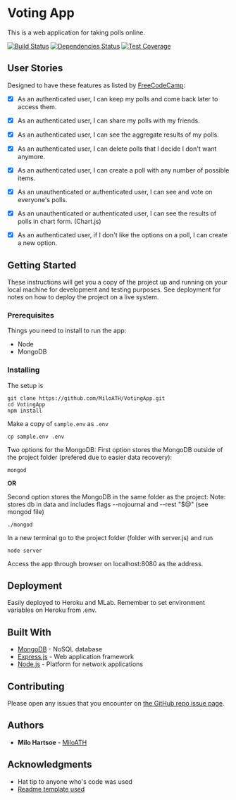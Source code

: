 # Voting App
This is a web application for taking polls online.

[![Build Status](https://travis-ci.org/MiloATH/VotingApp.svg?branch=master)](https://travis-ci.org/MiloATH/VotingApp)
[![Dependencies Status](https://david-dm.org/MiloATH/VotingApp.svg)](https://david-dm.org/MiloATH/VotingApp)
[![Test Coverage](https://img.shields.io/codecov/c/github/MiloATH/VotingApp/master.svg)](https://codecov.io/gh/MiloATH/VotingApp)

## User Stories
Designed to have these features as listed by [FreeCodeCamp](https://www.freecodecamp.com/):

- [x] As an authenticated user, I can keep my polls and come back later to access them.

- [x] As an authenticated user, I can share my polls with my friends.

- [x] As an authenticated user, I can see the aggregate results of my polls.

- [x] As an authenticated user, I can delete polls that I decide I don't want anymore.

- [x] As an authenticated user, I can create a poll with any number of possible items.

- [x] As an unauthenticated or authenticated user, I can see and vote on everyone's polls.

- [x] As an unauthenticated or authenticated user, I can see the results of polls in chart form. (Chart.js)

- [x] As an authenticated user, if I don't like the options on a poll, I can create a new option.


## Getting Started

These instructions will get you a copy of the project up and running on your local machine for development and testing purposes. See deployment for notes on how to deploy the project on a live system.

### Prerequisites

Things you need to install to run the app:

- Node
- MongoDB

### Installing

The setup is

```
git clone https://github.com/MiloATH/VotingApp.git
cd VotingApp
npm install
```

Make a copy of `sample.env` as `.env`
```
cp sample.env .env
```


Two options for the MongoDB:
First option stores the MongoDB outside of the project folder (prefered due to easier data recovery):
```
mongod
```
**OR**

Second option stores the MongoDB in the same folder as the project:
Note: stores db in data and includes flags --nojournal and --rest "$@" (see mongod file)
```
./mongod
```

In a new terminal go to the project folder (folder with server.js) and run
```
node server
```

Access the app through browser on localhost:8080 as the address.

<!--## Running the tests

TODO

### Break down into end to end tests

Explain what these tests test and why

```
Give an example
```

### And coding style tests

Explain what these tests test and why

```
Give an example
```
-->
## Deployment

Easily deployed to Heroku and MLab. Remember to set environment variables on Heroku from .env.

## Built With

* [MongoDB](https://www.mongodb.com/) - NoSQL database
* [Express.js](https://expressjs.com/) - Web application framework
* [Node.js](https://nodejs.org/en/) - Platform for network applications

## Contributing

Please open any issues that you encounter on [the GitHub repo issue page](https://github.com/MiloATH/VotingApp/issues).

## Authors

* **Milo Hartsoe** - [MiloATH](https://github.com/MiloATH)

<!--
## License

This project is licensed under the MIT License - see the [LICENSE.md](LICENSE.md) file for details
-->
## Acknowledgments

* Hat tip to anyone who's code was used
* [Readme template used](https://gist.github.com/PurpleBooth/109311bb0361f32d87a2)
